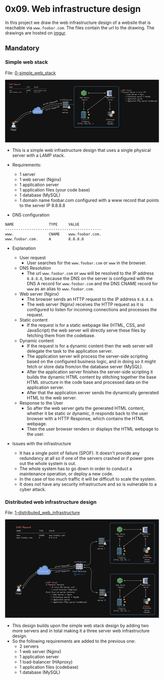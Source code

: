 # 0x09. Web infrastructure design

In this project we draw the web infrastructure design of a website that is
reachable via `www.foobar.com`.
The files contain the url to the drawing. The drawings are hosted on [imgur](https://imgur.com/upload).

## Mandatory

### Simple web stack

File: [0-simple_web_stack](./0-simple_web_stack)

![0-simple_web_stack](./images/0-simple_web_stack.png)

- This is a simple web infrastructure design that uses a single physical server
  with a LAMP stack.

- Requirements:

  - 1 server
  - 1 web server (Nginx)
  - 1 application server
  - 1 application files (your code base)
  - 1 database (MySQL)
  - 1 domain name foobar.com configured with a www record that points to the
    server IP 8.8.8.8

- DNS configuration

```DNS
NAME                TYPE     VALUE
--------------------------------------------
www.                CNAME    www.foobar.com.
www.foobar.com.     A        8.8.8.8
```

- Explanation

  - User request
    - User searches for the `www.foobar.com` or `www` in the browser.
  - DNS Resolution
    - The url `www.foobar.com` or `www` will be resolved to the IP address
      `8.8.8.8`, because the DNS on the server is configured with the DNS A
      record for `www.foobar.com` and the DNS CNAME record for `www` as an
      alias to `www.foobar.com`.
  - Web server (Nginx)
    - The browser sends an HTTP request to the IP address `8.8.8.8`.
    - The web server (Nginx) receives the HTTP request as it is configured to
      listen for incoming connections and processes the request.
  - Static content
    - If the request is for a static webpage like (HTML, CSS, and JavaScript)
      the web server will directly serve these files by fetching them from the
      codebase.
  - Dynamic content
    - If the request is for a dynamic content then the web server will delegate
      the task to the application server.
    - The application server will process the server-side scripting based on
      the configured business logic, and in doing so it might fetch or store
      data from/on the database server (MySQL).
    - After the application server finishes the server-side scripting it builds
      the dynamic HTML content by stitching together the base HTML structure
      in the code base and processed data on the application server.
    - After that the application server sends the dynamically generated HTML
      to the web server.
  - Response to the User
    - So after the web server gets the generated HTML content, whether it be
      static or dynamic, it responds back to the user browser with a HTTP
      Response, which contains the HTML webpage.
    - Then the user browser renders or displays the HTML webpage to the user.

- Issues with the infrastructure

  - It has a single point of failure (SPOF). It doesn't provide any
    redundancy at all so if one of the servers crashed or if power goes out
    the whole system is out.
  - The whole system has to go down in order to conduct a maintenance
    operation, or deploy a new code.
  - In the case of too much traffic it will be difficult to scale the system.
  - It does not have any security infrastructure and so is vulnerable to a
    cyber attack.

### Distributed web infrastructure design

File: [1-distributed_web_infrastructure](./1-distributed_web_infrastructure)

![1-distributed_web_infrastructure](./images/1-distributed_web_infrastructure.png)

- This design builds upon the simple web stack design by adding two more
  servers and in total making it a three server web infrastructure design.
- So the following requirements are added to the previous one:
  - 2 servers
  - 1 web server (Nginx)
  - 1 application server
  - 1 load-balancer (HAproxy)
  - 1 application files (codebase)
  - 1 database (MySQL)
